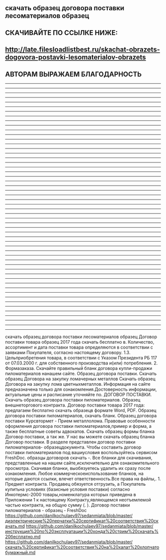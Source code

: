 скачать образец договора поставки лесоматериалов образец
--------------------------------------------------
СКАЧИВАЙТЕ ПО ССЫЛКЕ НИЖЕ:
--------------------------------------------------
http://late.filesloadlistbest.ru/skachat-obrazets-dogovora-postavki-lesomaterialov-obrazets
--------------------------------------------------
АВТОРАМ ВЫРАЖАЕМ БЛАГОДАРНОСТЬ
--------------------------------------------------
--------------------------------------------------
--------------------------------------------------
--------------------------------------------------
--------------------------------------------------
--------------------------------------------------
--------------------------------------------------
--------------------------------------------------
--------------------------------------------------
--------------------------------------------------
--------------------------------------------------
--------------------------------------------------
--------------------------------------------------
--------------------------------------------------
--------------------------------------------------
--------------------------------------------------
--------------------------------------------------
--------------------------------------------------
--------------------------------------------------
--------------------------------------------------
--------------------------------------------------
--------------------------------------------------
--------------------------------------------------
--------------------------------------------------
--------------------------------------------------
--------------------------------------------------
--------------------------------------------------
--------------------------------------------------
--------------------------------------------------
--------------------------------------------------
--------------------------------------------------
--------------------------------------------------
--------------------------------------------------
--------------------------------------------------
--------------------------------------------------
--------------------------------------------------
--------------------------------------------------
--------------------------------------------------
--------------------------------------------------
--------------------------------------------------
--------------------------------------------------
--------------------------------------------------
--------------------------------------------------
--------------------------------------------------
--------------------------------------------------
--------------------------------------------------
--------------------------------------------------
--------------------------------------------------
--------------------------------------------------
--------------------------------------------------
--------------------------------------------------
--------------------------------------------------
--------------------------------------------------
--------------------------------------------------
--------------------------------------------------
скачать образец договора поставки лесоматериалов образец Договор поставки товара образец 2017 года скачать бесплатно в. Количество, ассортимент и дата поставки товара определяются в соответствии с заявками Покупателя, согласно настоящему договору. 1.3. Цельприобретения товара, в соответствии с Указом Президента РБ  117 от 07.03.2000 г. для собственного производства и(или) потребления. 2. Формазаказа. Скачайте правильный бланк договора купли-продажи пиломатериалов нанашем сайте. Образец договора поставки. Скачать образец Договора на закупку ломачерных металлов  Скачать образец Договора на закупку лома цветныхметаллов. Информация на сайте предназначена только для ознакомления.Достоверность информации, актуальные цены и расписание уточняйте по. ДОГОВОР ПОСТАВКИ. Скачать образец договора поставки пиломатериалов. Образец внешнеторгового контракта. Договор поставки товара 2017 года: предлагаем бесплатно скачать образецв формате Word, PDF. Образец договора поставки пиломатериалов, скачать бланк. Образец договора поставки  Курсвтормет - Прием металлолома. Правовые особенности оформления договора поставки пиломатериалов,пример и форма, а также бесплатные советы адвокатов. Скачать образец формы бланка Договор поставки, а так же. У нас вы можете скачать образец бланка Договор поставки.
В разделе представлен договор поставки пиломатериалов- образецдокумента. Чтобы составить договор поставки пиломатериалов под вашиусловия воспользуйтесь сервисом FreshDoc. образцы договоров скачать -. Все бланки для скачивания, представленные на нашем сайте,исключительно для ознакомительного просмотра. Скачивая бланки, выобязуетесь удалить их сразу после ознакомления. Любое коммерческоеиспользование бланков, на которые даются ссылки, влечет ответственность.Все права на файлы,. 1. Предмет контракта. Продавец обязуется отгрузить, а Покупатель  купитьна условиях (базисные условия поставки) согласно Инкотермс-2000 товары,номенклатура которых приведена в Приложении 1 к настоящему Контракту,являющемся неотъемлемой частью контракта, на общую сумму  (. ). Договор поставки пиломатериалов - образец - FreshDoc
https://github.com/danilkochulaev97/sedanmiata/blob/master/диэлектрические%20перчатки%20сертификат%20соответствия%20скачать.md
https://github.com/danilkochulaev97/sedanmiata/blob/master/инструкция%20по%20эксплуатации%20хонда%20стрим%20скачать%20бесплатно.md
https://github.com/danilkochulaev97/sedanmiata/blob/master/скачать%20сертификат%20соответствия%20на%20халат%20хлопчатобумажный.md
